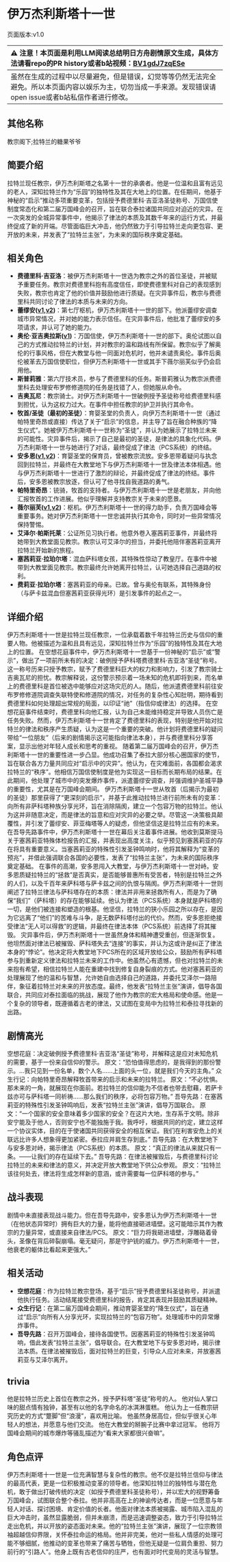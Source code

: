 # 伊万杰利斯塔十一世
页面版本:v1.0
 

| :warning: 注意！本页面是利用LLM阅读总结明日方舟剧情原文生成，具体方法请看repo的PR history或者b站视频：[BV1gdJ7zqESe](https://www.bilibili.com/video/BV1gdJ7zqESe/)         |
|:----------------------------|
| 虽然在生成的过程中以尽量避免，但是错误，幻觉等等仍然无法完全避免。所以本页面内容以娱乐为主，切勿当成一手来源。发现错误请open issue或者b站私信作者进行修改。|



## 其他名称
教宗阁下;拉特兰的糖果爷爷
## 简要介绍
拉特兰现任教宗，伊万杰利斯塔之名第十一世的承袭者。他是一位温和且富有远见的老人，深知拉特兰作为“乐园”的独特性及其在大地上的位置。在任期间，他基于神秘的“启示”推动多项重要变革，包括授予费德里科·吉亚洛圣徒称号、万国信使制度常态化和第二届万国峰会的召开，旨在联合泰拉诸国共同应对迫近的灾异。在一次突发的全城异常事件中，他揭示了律法的本质及其数千年来的运行方式，并最终促成了新的开端。尽管面临巨大冲击，他仍然致力于引导拉特兰走向更包容、更开放的未来，并发表了“拉特兰主张”，为未来的国际秩序奠定基础。
## 相关角色
-   **费德里科·吉亚洛**：被伊万杰利斯塔十一世选为教宗之外的首位圣徒，并被赋予重要任务。教宗对费德里科抱有高度信任，即使费德里科对自己的表现感到失败，教宗也肯定了他的价值并鼓励他进行质疑。在灾异事件后，教宗与费德里科共同讨论了律法的本质与未来的方向。
-   **蕾缪安([v1](char_4193_lemuen.md),[v2](../char_v3/char_4193_lemuen.md))**：第七厅枢机，伊万杰利斯塔十一世的部下。他派蕾缪安调查城市异常情况，并对她的能力表示信任。在灾异事件后，他批准了蕾缪安的多项请求，并认可了她的能力。
-   **奥伦·亚吉奥拉斯([v1](extended_char_f9ed37.md))**：万国信使，伊万杰利斯塔十一世的部下。奥伦试图以自己的方式推动拉特兰的计划，并对教宗的温和路线有所保留。教宗似乎了解奥伦的行事风格，但在大教堂与他一同面对危机时，他并未谴责奥伦。事件后奥伦被革去万国信使职位，但伊万杰利斯塔十一世或其手下薇尔丽芙似乎仍会启用他。
-   **斯普莉雅**：第六厅技术员，参与了费德里科的任务。斯普莉雅认为教宗派费德里科去处理安布罗修修道院的任务是找错了人，但她服从命令。
-   **吉奥瓦尼**：教宗骑士。对伊万杰利斯塔十一世破例授予圣徒称号给费德里科感到担忧，认为这权力过大。在事件中担任教宗的护卫并执行其命令。
-   **牧首/圣徒（最初的圣徒）**：育婴圣堂的负责人，向伊万杰利斯塔十一世（通过帕特里奇昂或直接）传达了关于“启示”的信息，并主导了旨在融合种族的“降生仪式”。她被伊万杰利斯塔十一世称为“圣徒”，并认为她展示了拉特兰未来的可能性。灾异事件后，揭示了自己是最初的圣徒，是律法的具象化代码。伊万杰利斯塔十一世与她进行了对话，最终促成了律法（PCS系统）的终结。
-   **安多恩([v1](extended_char_an_duo_en.md),[v2](../char_v3/extended_char_an_duo_en.md))**：育婴圣堂的保育员，曾被教宗流放。安多恩带着疑问与执念回到拉特兰，并最终在大教堂地下与伊万杰利斯塔十一世及律法本体相遇。他与伊万杰利斯塔十一世进行了激烈的辩论，并最终促成了律法的终结。事件后，安多恩被教宗放逐，但认可了他寻找自我道路的勇气。
-   **帕特里奇昂**：铳骑，牧首的支持者。与伊万杰利斯塔十一世是老朋友，并向他汇报牧首的工作进展。他似乎理解并支持教宗关于未来的愿景。
-   **薇尔丽芙([v1](extended_char_wei_er_li_fu.md),[v2](../char_v3/extended_char_wei_er_li_fu.md))**：枢机。伊万杰利斯塔十一世的得力助手，负责万国峰会等重要事务。她对伊万杰利斯塔十一世忠诚并执行其命令，同时对一些异常情况保持警惕。
-   **艾泽尔·帕斯托莱**：公证所见习执行者。他意外卷入塞茜莉亚事件，并最终将她带到大教堂面见教宗。教宗认可艾泽尔的担当，并委托他陪伴塞茜莉亚离开拉特兰开始新的旅程。
-   **塞茜莉亚·拉珀尔塔**：混血萨科塔女孩，其特殊性惊动了教皇厅。在事件中被带到大教堂面见教宗。教宗最终允许她离开拉特兰，认可她选择自己道路的权利。
-   **费莉亚·拉珀尔塔**：塞茜莉亚的母亲。已故。曾与奥伦有联系，其特殊身份（与萨卡兹混血但塞茜莉亚获得光环）是引发事件的起点之一。
## 详细介绍
伊万杰利斯塔十一世是拉特兰现任教宗，一位承载着数千年拉特兰历史与信仰的重要人物。他被描述为温和且具有远见，深知拉特兰作为“乐园”的独特性及其在大地上的位置。
在空想花庭事件中，伊万杰利斯塔十一世基于一份神秘的“启示”或“警示”，做出了一项前所未有的决定：破例授予萨科塔费德里科·吉亚洛“圣徒”称号。这一称号历来只授予教宗，赋予了费德里科巨大的权力和影响力，引发了教宗骑士吉奥瓦尼的担忧。教宗解释说，这份警示预示着一场未知的危机即将到来，而名单上的费德里科是首位被选中能够应对这场灾厄的人。随后，他派遣费德里科前往安布罗修修道院调查失联特使和修道院的情况，对任务的复杂性心知肚明，期待看到费德里科如何处理超出常规的局面，以印证“祂”（指信仰或律法）的选择。
在空想花庭事件结束时，费德里科向他汇报，认为自己未能维持稳定并导致人员伤亡是任务失败。然而，伊万杰利斯塔十一世肯定了费德里科的表现，特别是他开始对拉特兰的律法和秩序产生质疑，认为这是一个重要的突破。他计划将费德里科的疑问带给“一位朋友”（后来的剧情揭示这可能指向律法本身），并与费德里科分享答案，显示出他对年轻人成长和思考的重视。
随着第二届万国峰会的召开，伊万杰利斯塔十一世的重要性进一步凸显。他成功召集了泰拉大部分核心圈国家的使节，旨在联合各方力量共同应对“启示中的灾异”。他认为，在灾难面前，各国都会渴求拉特兰的“秩序”。他相信万国信使制度是他为实现这一目标而长期布局的结果。在此期间，他处理了城市中的突发爆炸事件，派遣蕾缪安调查，并强调维护圣城平静的重要性，尤其是在万国峰会期间。
伊万杰利斯塔十一世从牧首（后揭示为最初的圣徒）那里获得了“更深刻的启示”，并基于此推动拉特兰进行前所未有的变革：向所有非萨科塔种族分享光环，旨在消除隔阂，建立一个包容万物的拉特兰。他认为这并非随意决定，而是律法的旨意和应对灾异的必要之举。尽管这一决策极具颠覆性，并引发了蕾缪安、菲亚梅塔等人的疑虑，但他坚信这是拉特兰应有的未来。
在吾导先路事件中，伊万杰利斯塔十一世在幕后关注着事件进展。他收到莫斯提马关于塞茜莉亚特殊体检报告的汇报，并表现出高度关注，似乎预见到塞茜莉亚的存在将具有重要意义。当塞茜莉亚的特殊性引发圣钟鸣响时，他将其解释为“变革的预兆”，并借此强调联合各国的必要性，发表了“拉特兰主张”，为未来的国际秩序奠定基础。
在事件的高潮，安多恩闯入大教堂，与伊万杰利斯塔十一世对峙。安多恩质疑拉特兰的“拯救”是否真实，是否能够普惠所有受苦者，特别是拉特兰之外的人们，以及千百年来萨科塔与萨卡兹之间的仇恨与隔阂。伊万杰利斯塔十一世则阐述了拉特兰律法与萨科塔存在的本质：律法并非用来拯救所有人，而是为了确保“我们”（萨科塔）的存在能够延续。他认为律法（PCS系统）本身就是萨科塔的一切，是他们被连接和塑造的根基。他坚信，拉特兰的狭小乐园之所以存在，是因为它远离了“他们”的苦难与斗争，是无数萨科塔付出的代价。然而，安多恩拒绝接受律法“无人可以得救”的逻辑，并最终在律法本体（PCS系统）前选择了将其摧毁。
灾异事件后，伊万杰利斯塔十一世虽然身体和精神遭受重创，但逐渐恢复。他坦然面对律法已被摧毁、萨科塔失去“连接”的事实，并认为这或许是纠正了律法本身的“悖论”。他决定将大教堂地下PCS所在的区域开放给公众，鼓励所有萨科塔参与到重新定义律法和拉特兰未来的工作中。他虽然心有遗憾，但也对拉特兰的未来抱有希望，相信拉特兰人能在重建中找到修复自身裂痕的方式。他对塞茜莉亚的处理展现了他的温和与智慧，允许她自由选择自己的道路，并委托艾泽尔一路陪伴，象征着拉特兰对未来的开放态度。最终，他发表“拉特兰主张”演讲，倡导各国联合，共同应对泰拉面临的挑战，展现了他作为教宗的宏大格局和使命感。他是一个复杂的领导者，既遵循着古老的律法，又试图在变局中为拉特兰和泰拉寻找新的出路。
## 剧情高光
空想花庭：决定破例授予费德里科·吉亚洛“圣徒”称号，并解释这是应对未知危机的需要，基于一份来自信仰的警示。
原文：“恐怕值得思虑的，是我得到的那份警示。...我只见到一份名单，数个人名......上面的头一位，就是我们今天的主角。”
众生行记：向帕特里奇昂解释牧首带来的启示和未来的拉特兰。
原文：“不必忧惧。那未来的一角，就展现在你面前。若拉特兰的信仰能为不信者也带去慰藉，若萨卡兹亦可与萨科塔一同祈祷......那么我们的秩序，必将包容万物。”
吾导先路：在塞茜莉亚的特殊性引发圣钟鸣响后，发表“拉特兰主张”演讲，倡导万国联合。
原文：“一个国家的安全意味着多少国家的安全？在这片大地，生存系于文明。除非安宁能及于他人，否则安宁也不能独施于我。我呼吁，根据共同的约定，建立这样一个协议实体，目的在于使诸国共同获得安全的相互保证。我们在利害安危上的关联远比许多人想象得更加紧密。泰拉应并肩生存到底。”
吾导先路：在大教堂地下与安多恩对峙，揭示律法（PCS系统）的本质。
原文：“真正的律法从来就只有一条。——让我们的存在延续下去。”
吾导先路：在律法被摧毁后，与费德里科讨论拉特兰的未来和律法的意义，并决定开放大教堂地下供公众参观。
原文：“拉特兰该往何处去，律法将生成怎样新的意涵，或许需要每一位萨科塔的参与。”
## 战斗表现
剧情中未直接表现战斗能力。但在吾导先路中，安多恩认为伊万杰利斯塔十一世（在他状态异常时）拥有巨大的力量，能将他直接砸进墙壁。这可能暗示其作为教宗的力量异常，或直接来自律法/PCS。
原文：“巨力将我砸进墙壁，浮雕硌着骨头，圣像在背后碎裂崩塌。毫无疑问，那是守护铳的威力。伊万杰利斯塔十一世，他衰老的躯体比看起来更强大。”
## 相关活动
-   **空想花庭**：作为拉特兰教宗登场，基于“启示”授予费德里科圣徒称号，并派遣他执行任务。活动结尾接受费德里科的报告，肯定其表现并鼓励其质疑精神。
-   **众生行记**：在第二届万国峰会期间，推动育婴圣堂的“降生仪式”，旨在通过“启示”向所有人分享光环，实现拉特兰的“包容万物”。处理城市中的异常爆炸事件。
-   **吾导先路**：召开万国峰会，接待各国使节。因塞茜莉亚的特殊性引发圣钟鸣响，借此发表“拉特兰主张”，倡导联合。在大教堂地下与安多恩对峙，揭示律法本质。在律法被摧毁后，面对拉特兰的巨变，引导众人应对未来，并放塞茜莉亚与艾泽尔离开。
## trivia
他是拉特兰历史上首位在教宗之外，授予萨科塔“圣徒”称号的人。
他对仙人掌口味的甜点情有独钟，甚至有以他的名字命名的冰淇淋蛋糕。
他认为上一任教宗研究历史的方式“蹩脚”但“浪漫”，喜欢用比喻。
他虽然身居高位，但似乎很关心年轻人的想法，并愿意与他们交流。
他在大教堂的掰腕子比赛中拿过冠军。
他将万国峰会期间的城市爆炸等骚乱描述为“看来大家都很兴奋嘛”。
## 角色点评
伊万杰利斯塔十一世是一位充满智慧与复杂性的教宗。他不仅是拉特兰信仰与律法的最高代表，更是一位积极推动变革的领导者。他深知拉特兰的独特性与潜在危机，敢于做出打破传统的决定（如授予费德里科圣徒称号），并以宏大的视野筹备万国峰会，试图联合整个泰拉。他并非高高在上的神谕传达者，而是一位愿意与年轻人对话、探讨困境、肯定价值的长者。他面对律法本质被揭露、城市陷入混乱的巨大冲击时，虽然显露脆弱，但并未崩溃，而是迅速调整姿态，致力于引导拉特兰走出危机，并以开放的姿态面对未来。他的“拉特兰主张”演讲，展现了一位宗教领袖超越信仰界限，关怀泰拉命运的格局。他并非完美，他对一些私人情感的处理可能不够细腻，他推动的变革也带来了痛苦与牺牲，但他无疑是一位肩负重担、努力前行的“引路人”。他身上既有古老信仰的庄严，也有面对时代变局的灵活与智慧。
